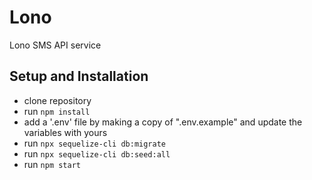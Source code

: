 # Lono

Lono SMS API service

## Setup and Installation

- clone repository
- run `npm install`
- add a '.env' file by making a copy of ".env.example" and update the variables with yours
- run `npx sequelize-cli db:migrate`
- run `npx sequelize-cli db:seed:all`
- run `npm start`

